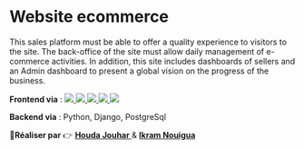 # Website ecommerce
This sales platform must be able to offer a quality experience to visitors to the site. The back-office of the site must allow daily management of e-commerce activities.
 In addition, this site includes dashboards of sellers and an Admin dashboard to present a global vision on the progress of the business.
 
 
**Frontend via** : <a href="" target="_blank"> <img src="https://img.shields.io/badge/HTML5-E34F26?style=for-the-badge&logo=html5&logoColor=white"/> </a> 
<a href="" target="_blank"> <img src=" https://img.shields.io/badge/CSS3-1572B6?style=for-the-badge&logo=css3&logoColor=white"/> </a> 
<a href="" target="_blank"> <img src=" https://img.shields.io/badge/Bootstrap-563D7C?style=for-the-badge&logo=bootstrap&logoColor=white"/> </a> 
<a href="" target="_blank"> <img src="  https://img.shields.io/badge/JavaScript-323330?style=for-the-badge&logo=javascript&logoColor=F7DF1E"/> </a>
<a href="" target="_blank"> <img src=" https://img.shields.io/badge/Chart.js-FF6384?style=for-the-badge&logo=chartdotjs&logoColor=white"/> </a>



**Backend via** : Python, Django, PostgreSql 

:boy:**Réaliser par** :point_right: <a href="https://github.com/houdajh"> **Houda Jouhar** </a> & <a href="https://github.com/IkrameNG">
 **Ikram Nouigua** </a> 
